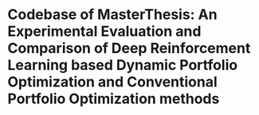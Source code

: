# Codebase of MasterThesis: An Experimental Evaluation and Comparison of Deep Reinforcement Learning based Dynamic Portfolio Optimization and Conventional Portfolio Optimization methods
